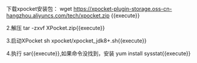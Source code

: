 下载xpocket安装包： wget https://xpocket-plugin-storage.oss-cn-hangzhou.aliyuncs.com/tech/xpocket.zip {{execute}}

2.解压 tar -zxvf XPocket.zip{{execute}}

3.启动XPocket sh xpocket/xpocket_jdk8+.sh{{execute}}

4.执行 sar{{execute}},如果命令没找到，安装 yum  install sysstat{{execute}}
